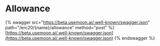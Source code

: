 # Allowance

{% swagger src="https://beta.usemoon.ai/.well-known/swagger.json" path="/erc20/{name}/allowance" method="post" %}
[https://beta.usemoon.ai/.well-known/swagger.json](https://beta.usemoon.ai/.well-known/swagger.json)
{% endswagger %}
